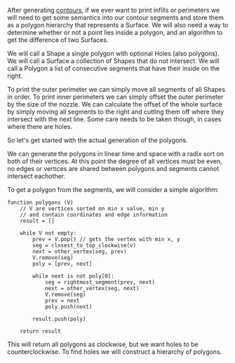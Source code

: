After generating [contours](CONTOURS.md), if we ever want to print infills or perimeters we will need to get some
semantics into our contour segments and store them as a polygon hierarchy that represents a Surface.
We will also need a way to determine whether or not a point lies inside a polygon, and an algorithm to get the difference of two Surfaces.


We will call a Shape a single polygon with optional Holes (also polygons).
We will call a Surface a collection of Shapes that do not intersect.
We will call a Polygon a list of consecutive segments that have their inside on the right.

To print the outer perimeter we can simply move all segments of all Shapes in order.
To print inner perimeters we can simply offset the outer perimeter by the size of the nozzle.
We can calculate the offset of the whole surface by simply moving all segments to the right and cutting them off where they intersect with the next line. Some care needs to be taken though, in cases where there are holes.

So let's get started with the actual generation of the polygons.

We can generate the polygons in linear time and space with a radix sort on both of their vertices.
At this point the degree of all vertices must be even, no edges or vertices are shared between polygons and segments cannot intersect eachother.

To get a polygon from the segments, we will consider a simple algorithm:

```
function polygons (V)
    // V are vertices sorted on min x value, min y
    // and contain coordinates and edge information
    result = []
    
    while V not empty:
        prev = V.pop() // gets the vertex with min x, y
        seg = closest_to_top_clockwise(v)
        next = other_vertex(seg, prev)
        V.remove(seg)
        poly = [prev, next]
        
        while next is not poly[0]:
            seg = rightmost_segment(prev, next)
            next = other_vertex(seg, next)
            V.remove(seg)
            prev = next
            poly.push(next)
            
        result.push(poly)
        
    return result
 ```
 
This will return all polygons as clockwise, but we want holes to be counterclockwise.
To find holes we will construct a hierarchy of polygons.
 
 

  
